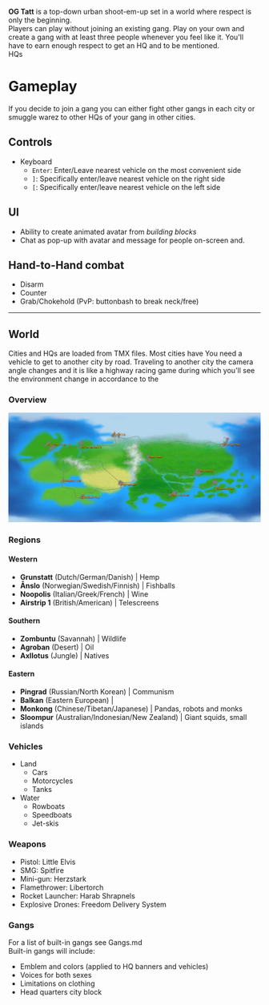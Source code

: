 **OG Tatt** is a top-down urban shoot-em-up set in a world where respect is only the beginning.  
Players can play without joining an existing gang. Play on your own and create a gang with at least three people whenever you feel like it. You'll have to earn enough respect to get an HQ and to be mentioned.  
HQs 
 
# Gameplay

If you decide to join a gang you can either fight other gangs in each city or smuggle warez to other HQs of your gang in other cities.

## Controls

* Keyboard
   - `Enter`: Enter/Leave nearest vehicle on the most convenient side
   - `]`: Specifically enter/leave nearest vehicle on the right side
   - `[`: Specifically enter/leave nearest vehicle on the left side
 
## UI

+ Ability to create animated avatar from _building blocks_
+ Chat as pop-up with avatar and message for people on-screen and.
 
## Hand-to-Hand combat

+ Disarm
+ Counter
+ Grab/Chokehold (PvP: buttonbash to break neck/free)

-----------------------
   
## World

Cities and HQs are loaded from TMX files. Most cities have You need a vehicle to get to another city by road. Traveling to another city the camera angle changes and it is like a highway racing game during which you'll see the environment change in accordance to the 

### Overview

![Map](WorldMap.png)

### Regions

#### Western

* **Grunstatt** (Dutch/German/Danish) | Hemp
* **Ånslo** (Norwegian/Swedish/Finnish) | Fishballs
* **Noopolis** (Italian/Greek/French) | Wine
* **Airstrip 1** (British/American) | Telescreens

#### Southern

* **Zombuntu** (Savannah) | Wildlife
* **Agroban** (Desert) | Oil
* **Axllotus** (Jungle) | Natives

#### Eastern

* **Pingrad** (Russian/North Korean) | Communism
* **Balkan** (Eastern European) | 
* **Monkong** (Chinese/Tibetan/Japanese) | Pandas, robots and monks
* **Sloompur** (Australian/Indonesian/New Zealand) | Giant squids, small islands

### Vehicles

* Land
   - Cars
   - Motorcycles
   - Tanks
* Water
   - Rowboats
   - Speedboats
   - Jet-skis

### Weapons

+ Pistol: Little Elvis
+ SMG: Spitfire
+ Mini-gun: Herzstark
+ Flamethrower: Libertorch
+ Rocket Launcher: Harab Shrapnels
+ Explosive Drones: Freedom Delivery System
 
### Gangs

For a list of built-in gangs see Gangs.md  
Built-in gangs will include:

+ Emblem and colors (applied to HQ banners and vehicles)
+ Voices for both sexes
+ Limitations on clothing
+ Head quarters city block
